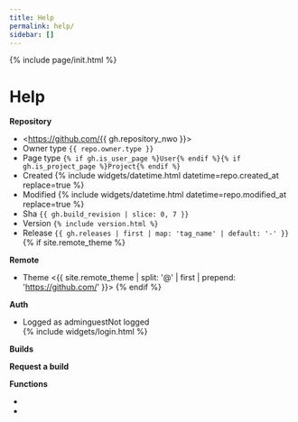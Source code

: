 ```yaml
---
title: Help
permalink: help/
sidebar: []
---
```

{% include page/init.html %}
# Help

**Repository**
- <https://github.com/{{ gh.repository_nwo }}>
- Owner type `{{ repo.owner.type }}`
- Page type `{% if gh.is_user_page %}User{% endif %}{% if gh.is_project_page %}Project{% endif %}`
- Created {% include widgets/datetime.html datetime=repo.created_at replace=true %}
- Modified {% include widgets/datetime.html datetime=repo.modified_at replace=true %}
- Sha `{{ gh.build_revision | slice: 0, 7 }}`
- Version `{% include version.html %}`
- Release `{{ gh.releases | first | map: 'tag_name' | default: '-' }}`
{% if site.remote_theme %}

**Remote**
- Theme <{{ site.remote_theme | split: '@' | first | prepend: 'https://github.com/' }}>
{% endif %}

**Auth**
<ul>
  <li><span apply-if-parent='hidden|html:not(.logged)'>Logged as <span apply-if-parent='hidden|html:not(.role-admin)'>admin</span><span apply-if-parent='hidden|html:not(.role-guest)'>guest</span></span><span apply-if-parent='hidden|.logged'>Not logged</span></li>
  {% include widgets/login.html %}
</ul>
<div apply-if-parent='hidden|html:not(.role-admin)'>
  <strong>Builds</strong>
  <ul github-api-url='repos/pages/builds/latest' github-api-text='Latest' github-api-out='status, created_at'></ul>
  <strong>Request a build</strong>
  <ul github-api-url='repos/pages/builds' github-api-method='POST' github-api-out='status'></ul>
  <strong>Functions</strong>
  <ul>
    <li switch-boolean='functions|check_build'></li>
    <li switch-boolean='functions|check_remote'></li>
  </ul>
</div>
